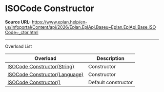 # ISOCode Constructor

**Source URL:** https://www.eplan.help/en-us/Infoportal/Content/api/2026/Eplan.EplApi.Baseu~Eplan.EplApi.Base.ISOCode~_ctor.html

---

Overload List

| Overload | Description |
| --- | --- |
| [ISOCode Constructor(String)](Eplan.EplApi.Baseu~Eplan.EplApi.Base.ISOCode~_ctor(String).html) | Constructor |
| [ISOCode Constructor(Language)](Eplan.EplApi.Baseu~Eplan.EplApi.Base.ISOCode~_ctor(Language).html) | Constructor |
| [ISOCode Constructor()](Eplan.EplApi.Baseu~Eplan.EplApi.Base.ISOCode~_ctor().html) | Default constructor |
